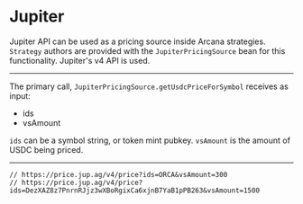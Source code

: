 # Jupiter

Jupiter API can be used as a pricing source inside Arcana strategies. `Strategy` authors are provided with the `JupiterPricingSource` bean for this functionality. Jupiter's v4 API is used.

---

The primary call, `JupiterPricingSource.getUsdcPriceForSymbol` receives as input:
- ids
- vsAmount

`ids` can be a symbol string, or token mint pubkey.
`vsAmount` is the amount of USDC being priced.

---
```
// https://price.jup.ag/v4/price?ids=ORCA&vsAmount=300
// https://price.jup.ag/v4/price?ids=DezXAZ8z7PnrnRJjz3wXBoRgixCa6xjnB7YaB1pPB263&vsAmount=1500
```